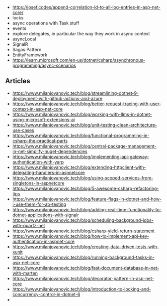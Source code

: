 
- https://josef.codes/append-correlation-id-to-all-log-entries-in-asp-net-core/
- locks
- async operations with Task stuff
- events
- explore delegates, in particular the way they work in async context
- asyncLocal
- SignalR
- Sagas Pattern
- EntityFramework
- https://learn.microsoft.com/en-us/dotnet/csharp/asynchronous-programming/async-scenarios

## Articles

- https://www.milanjovanovic.tech/blog/streamlining-dotnet-9-deployment-with-github-actions-and-azure
- https://www.milanjovanovic.tech/blog/better-request-tracing-with-user-context-in-asp-net-core
- https://www.milanjovanovic.tech/blog/working-with-llms-in-dotnet-using-microsoft-extensions-ai
- https://www.milanjovanovic.tech/blog/unit-testing-clean-architecture-use-cases
- https://www.milanjovanovic.tech/blog/functional-programming-in-csharp-the-practical-parts
- https://www.milanjovanovic.tech/blog/central-package-management-in-net-simplify-nuget-dependencies
- https://www.milanjovanovic.tech/blog/implementing-api-gateway-authentication-with-yarp
- https://www.milanjovanovic.tech/blog/extending-httpclient-with-delegating-handlers-in-aspnetcore
- https://www.milanjovanovic.tech/blog/using-scoped-services-from-singletons-in-aspnetcore
- https://www.milanjovanovic.tech/blog/5-awesome-csharp-refactoring-tips
- https://www.milanjovanovic.tech/blog/feature-flags-in-dotnet-and-how-i-use-them-for-ab-testing
- https://www.milanjovanovic.tech/blog/adding-real-time-functionality-to-dotnet-applications-with-signalr
- https://www.milanjovanovic.tech/blog/scheduling-background-jobs-with-quartz-net
- https://www.milanjovanovic.tech/blog/csharp-yield-return-statement
- https://www.milanjovanovic.tech/blog/how-to-implement-api-key-authentication-in-aspnet-core
- https://www.milanjovanovic.tech/blog/creating-data-driven-tests-with-xunit
- https://www.milanjovanovic.tech/blog/running-background-tasks-in-asp-net-core
- https://www.milanjovanovic.tech/blog/fast-document-database-in-net-with-marten
- https://www.milanjovanovic.tech/blog/decorator-pattern-in-asp-net-core
- https://www.milanjovanovic.tech/blog/introduction-to-locking-and-concurrency-control-in-dotnet-6
- 